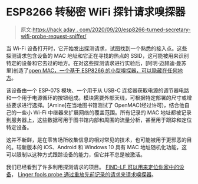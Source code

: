 # ESP8266 转秘密 WiFi 探针请求嗅探器

> 原文:[https://hack aday . com/2020/09/20/esp8266-turned-secretary-wifi-probe-request-sniffer/](https://hackaday.com/2020/09/20/esp8266-turned-secretive-wifi-probe-request-sniffer/)

当 Wi-Fi 设备打开时，它开始发出探测请求，试图找到一个熟悉的接入点。这些探测请求包含设备的 MAC 地址和它正在寻找的热点的 SSID，这可能被用来识别特定的设备和它去过的地方。在对这些探测请求进行实验后，[阿明·迈赫迪·曼苏里]创造了[open MAC，一个基于 ESP8266 的小型嗅探器，可以隐藏在任何地方](https://hackaday.io/project/174644-how-i-tracked-500-people-with-esp8266)。

该设备由一个 ESP-07S 模块、一个用于从 USB-C 连接器获取电源的调节器电路和一个用于电源循环的按钮组成。模块需要外部天线，可根据特定部署的尺寸或增益要求进行选择。[Amine]在当地图书馆测试了 OpenMAC(经过许可)，结合他自己的一些小 Wi-Fi 中继器来扩展网络的覆盖范围。所有记录的 MAC 地址都被记录到服务器上，这些数据可用于图书馆内部和周围的流量分析，甚至用于跟踪和定位特定设备。

这并不新鲜，是在零售场所收集信息的相对常见的技术，也可能被用于更邪恶的目的。较新版本的 iOS、Android 和 Windows 10 具有 MAC 地址随机化功能，这可以限制以这种方式跟踪设备的能力，但它并不总是被激活。

我们已经看到了许多利用探测请求的项目。 [FIND-LF 可以用来定位你家中的设备](https://hackaday.com/2016/12/25/track-wi-fi-devices-in-your-home/)， [Linger fools probe 通过重放先前记录的请求来请求嗅探器](https://hackaday.com/2017/04/29/linger-keeps-you-around-after-youve-gone/)。